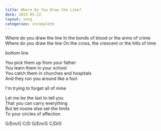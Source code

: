 ```yaml
---
title: Where Do You Draw the Line?
date: 2013-05-22
layout: song
categories: incomplete
---
```

<div class="chorus">Where do you draw the line  
In the bonds of blood or the arms of crime  
Where do you draw the line  
On the cross, the crescent or the hills of time</div>

bottom line

You pick them up from your father  
You learn them in your school  
You catch them in churches and hospitals  
And they run you around like a fool

I'm trying to forget all of mine

Let me be the last to tell you  
That you can carry everything  
But let noone else set the limits  
To your circles of affection


<div class="chords">G/Em/G  
C/D  
G/Em/G  
C/D/G
</div>
